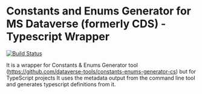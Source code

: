 # Constants and Enums Generator for MS Dataverse (formerly CDS) - Typescript Wrapper

[![Build Status](https://dev.azure.com/zhaparoff/Xrm%20Tools/_apis/build/status/GitHub/xrm-constants-enums-generator?branchName=working)](https://dev.azure.com/zhaparoff/Xrm%20Tools/_build/latest?definitionId=19&branchName=working)

It is a wrapper for Constants & Enums Generator tool (https://github.com/dataverse-tools/constants-enums-generator-cs) but for TypeScript projects
It uses the metadata output from the command line tool and generates typescript definitions from it.
